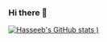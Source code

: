 ### Hi there 👋

[![Hasseeb's GitHub stats](https://github-readme-stats.vercel.app/api?username=hxsseeb&theme=radical)
)](https://github.com/anuraghazra/github-readme-stats)

